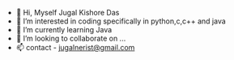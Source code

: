 - 👋 Hi, Myself Jugal Kishore Das
- 👀 I’m interested in coding specifically in python,c,c++ and java
- 🌱 I’m currently learning Java
- 💞️ I’m looking to collaborate on ...
- 📫 contact - jugalnerist@gmail.com

<!---
Jugalcody/Jugalcody is a ✨ special ✨ repository because its `README.md` (this file) appears on your GitHub profile.
You can click the Preview link to take a look at your changes.
--->
